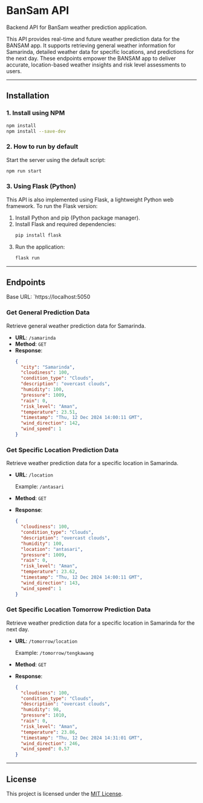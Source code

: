 # BanSam API

Backend API for BanSam weather prediction application.

This API provides real-time and future weather prediction data for the BANSAM app. It supports retrieving general weather information for Samarinda, detailed weather data for specific locations, and predictions for the next day. These endpoints empower the BANSAM app to deliver accurate, location-based weather insights and risk level assessments to users.

---

## Installation

### 1. Install using NPM
```bash
npm install
npm install --save-dev
```

### 2. How to run by default
Start the server using the default script:
```bash
npm run start
```

### 3. Using Flask (Python)
This API is also implemented using Flask, a lightweight Python web framework. To run the Flask version:
1. Install Python and pip (Python package manager).
2. Install Flask and required dependencies:
   ```bash
   pip install flask
   ```
3. Run the application:
   ```bash
   flask run
   ```

---

## Endpoints

Base URL: `https://localhost:5050

### Get General Prediction Data
Retrieve general weather prediction data for Samarinda.
- **URL**: `/samarinda`
- **Method**: `GET`
- **Response**:
  ```json
  {
    "city": "Samarinda",
    "cloudiness": 100,
    "condition_type": "Clouds",
    "description": "overcast clouds",
    "humidity": 100,
    "pressure": 1009,
    "rain": 0,
    "risk_level": "Aman",
    "temperature": 23.51,
    "timestamp": "Thu, 12 Dec 2024 14:00:11 GMT",
    "wind_direction": 142,
    "wind_speed": 1
  }
  ```

### Get Specific Location Prediction Data
Retrieve weather prediction data for a specific location in Samarinda.
- **URL**: `/location`
  
  Example: `/antasari`
- **Method**: `GET`
- **Response**:
  ```json
  {
    "cloudiness": 100,
    "condition_type": "Clouds",
    "description": "overcast clouds",
    "humidity": 100,
    "location": "antasari",
    "pressure": 1009,
    "rain": 0,
    "risk_level": "Aman",
    "temperature": 23.62,
    "timestamp": "Thu, 12 Dec 2024 14:00:11 GMT",
    "wind_direction": 143,
    "wind_speed": 1
  }
  ```

### Get Specific Location Tomorrow Prediction Data
Retrieve weather prediction data for a specific location in Samarinda for the next day.
- **URL**: `/tomorrow/location`

  Example: `/tomorrow/tengkawang`
- **Method**: `GET`
- **Response**:
  ```json
  {
    "cloudiness": 100,
    "condition_type": "Clouds",
    "description": "overcast clouds",
    "humidity": 98,
    "pressure": 1010,
    "rain": 0,
    "risk_level": "Aman",
    "temperature": 23.86,
    "timestamp": "Thu, 12 Dec 2024 14:31:01 GMT",
    "wind_direction": 246,
    "wind_speed": 0.57
  }
  ```

---

## License
This project is licensed under the [MIT License](LICENSE).

